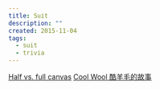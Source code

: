 ```yaml
---
title: Suit
description: ""
created: 2015-11-04
tags:
  - suit
  - trivia
---
```


[Half vs. full canvas](https://www.oliverwicks.com/article/half-vs-full-canvas)
[Cool Wool 酷羊毛的故事](https://www.merino.com/cn/wool/the-fibre/story-of-cool-wool/)
